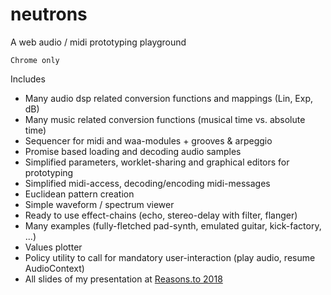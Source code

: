 # neutrons
A web audio / midi prototyping playground

`Chrome only`

Includes
* Many audio dsp related conversion functions and mappings (Lin, Exp, dB)
* Many music related conversion functions (musical time vs. absolute time)
* Sequencer for midi and waa-modules + grooves & arpeggio
* Promise based loading and decoding audio samples 
* Simplified parameters, worklet-sharing and graphical editors for prototyping
* Simplified midi-access, decoding/encoding midi-messages
* Euclidean pattern creation
* Simple waveform / spectrum viewer
* Ready to use effect-chains (echo, stereo-delay with filter, flanger)
* Many examples (fully-fletched pad-synth, emulated guitar, kick-factory, ...)
* Values plotter
* Policy utility to call for mandatory user-interaction (play audio, resume AudioContext)
* All slides of my presentation at [Reasons.to 2018](https://reasons.to/2018/brighton/speakers/andre-michelle)